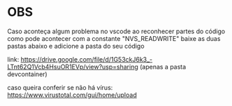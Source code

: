 # OBS

Caso aconteça algum problema no vscode ao reconhecer partes do código como pode acontecer com a constante "NVS_READWRITE" baixe as duas pastas abaixo e adicione a pasta do seu código

link: https://drive.google.com/file/d/1G53ckJ6k3_-LTnt62Q1Vcb4HsuOR1EVp/view?usp=sharing (apenas a pasta devcontainer)

caso queira conferir se não há vírus: https://www.virustotal.com/gui/home/upload
